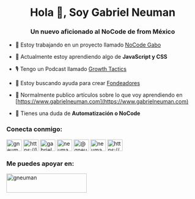 <h1 align="center">Hola 👋, Soy Gabriel Neuman</h1>
<h3 align="center">Un nuevo aficionado al NoCode de from México</h3>

- 🔭 Estoy trabajando en un proyecto llamado [NoCode Gabo](https://www.nocodegabo.com)

- 🌱 Actualmente estoy aprendiendo algo de **JavaScript y CSS**

- 🎙️ Tengo un Podcast llamado [Growth Tactics](https://www.growthtacticspodcast.com)

- 🤝 Estoy buscando ayuda para crear [Fondeadores](https://www.fondeadores.com)

- 📝 Normalmente publico artículos sobre lo que voy aprendiendo en [https://www.gabrielneuman.com](https://www.gabrielneuman.com)

- 💬 Tienes una duda de **Automatización o NoCode**

<h3 align="left">Conecta conmigo:</h3>
<p align="left">
<a href="https://twitter.com/gneuman" target="blank"><img align="center" src="https://raw.githubusercontent.com/rahuldkjain/github-profile-readme-generator/master/src/images/icons/Social/twitter.svg" alt="gneuman" height="30" width="40" /></a>
<a href="https://linkedin.com/in/https://linkedin.com/in/gabrielneuman" target="blank"><img align="center" src="https://raw.githubusercontent.com/rahuldkjain/github-profile-readme-generator/master/src/images/icons/Social/linked-in-alt.svg" alt="https://linkedin.com/in/gabrielneuman" height="30" width="40" /></a>
<a href="https://fb.com/gabrielneumanbonder" target="blank"><img align="center" src="https://raw.githubusercontent.com/rahuldkjain/github-profile-readme-generator/master/src/images/icons/Social/facebook.svg" alt="gabrielneumanbonder" height="30" width="40" /></a>
<a href="https://instagram.com/neumang" target="blank"><img align="center" src="https://raw.githubusercontent.com/rahuldkjain/github-profile-readme-generator/master/src/images/icons/Social/instagram.svg" alt="neumang" height="30" width="40" /></a>
<a href="https://medium.com/@gneuman" target="blank"><img align="center" src="https://raw.githubusercontent.com/rahuldkjain/github-profile-readme-generator/master/src/images/icons/Social/medium.svg" alt="@gneuman" height="30" width="40" /></a>
<a href="https://www.youtube.com/c/neumang" target="blank"><img align="center" src="https://raw.githubusercontent.com/rahuldkjain/github-profile-readme-generator/master/src/images/icons/Social/youtube.svg" alt="neumang" height="30" width="40" /></a>
<a href="https://gabrielneuman.com/feed" target="blank"><img align="center" src="https://raw.githubusercontent.com/rahuldkjain/github-profile-readme-generator/master/src/images/icons/Social/rss.svg" alt="https://gabrielneuman.com/feed" height="30" width="40" /></a>
</p>

<h3 align="left">Me puedes apoyar en:</h3>
<p><a href="https://www.buymeacoffee.com/gneuman"> <img align="left" src="https://cdn.buymeacoffee.com/buttons/v2/default-yellow.png" height="50" width="210" alt="gneuman" /></a></p><br><br>
